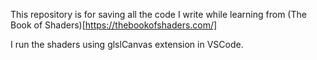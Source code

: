 
This repository is for saving all the code I write while learning from (The Book of Shaders)[https://thebookofshaders.com/]

I run the shaders using glslCanvas extension in VSCode.